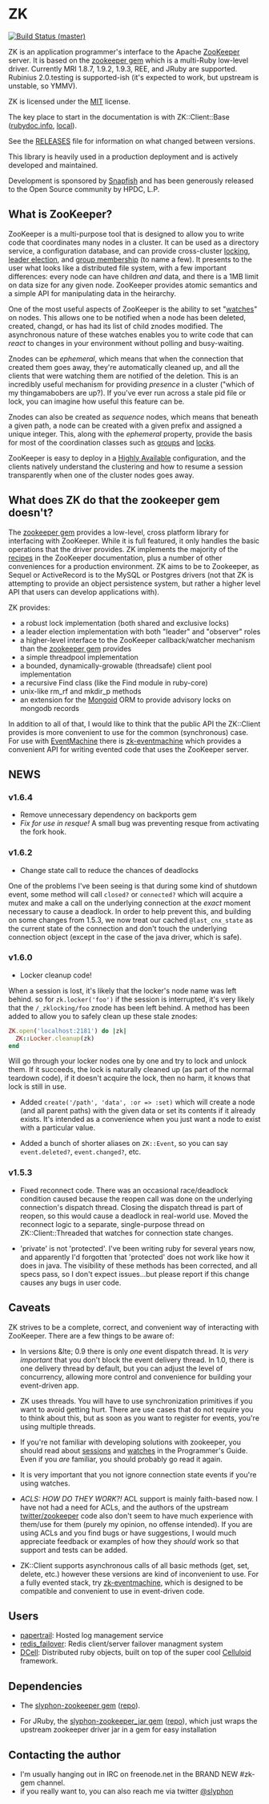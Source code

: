 # ZK #

[![Build Status (master)](https://secure.travis-ci.org/slyphon/zk.png?branch=master)](http://travis-ci.org/slyphon/zk)

ZK is an application programmer's interface to the Apache [ZooKeeper][] server. It is based on the [zookeeper gem][] which is a multi-Ruby low-level driver. Currently MRI 1.8.7, 1.9.2, 1.9.3, REE, and JRuby are supported. Rubinius 2.0.testing is supported-ish (it's expected to work, but upstream is unstable, so YMMV). 

ZK is licensed under the [MIT][] license. 

The key place to start in the documentation is with ZK::Client::Base ([rubydoc.info][ZK::Client::Base], [local](/docs/ZK/Client/Base)).

See the [RELEASES][] file for information on what changed between versions.

This library is heavily used in a production deployment and is actively developed and maintained.

Development is sponsored by [Snapfish][] and has been generously released to the Open Source community by HPDC, L.P.

[ZK::Client::Base]: http://rubydoc.info/gems/zk/ZK/Client/Base
[ZooKeeper]: http://zookeeper.apache.org/ "Apache ZooKeeper"
[zookeeper gem]: https://github.com/slyphon/zookeeper "slyphon-zookeeper gem"
[MIT]: http://www.gnu.org/licenses/license-list.html#Expat "MIT (Expat) License"
[Snapfish]: http://www.snapfish.com/ "Snapfish"
[RELEASES]: https://github.com/slyphon/zk/blob/master/RELEASES.markdown

## What is ZooKeeper? ##

ZooKeeper is a multi-purpose tool that is designed to allow you to write code that coordinates many nodes in a cluster. It can be used as a directory service, a configuration database, and can provide cross-cluster [locking][], [leader election][], and [group membership][] (to name a few). It presents to the user what looks like a distributed file system, with a few important differences: every node can have children _and_ data, and there is a 1MB limit on data size for any given node. ZooKeeper provides atomic semantics and a simple API for manipulating data in the heirarchy.

One of the most useful aspects of ZooKeeper is the ability to set "[watches][]" on nodes. This allows one to be notified when a node has been deleted, created, changd, or has had its list of child znodes modified. The asynchronous nature of these watches enables you to write code that can _react_ to changes in your environment without polling and busy-waiting.

Znodes can be _ephemeral_, which means that when the connection that created them goes away, they're automatically cleaned up, and all the clients that were watching them are notified of the deletion. This is an incredibly useful mechanism for providing _presence_ in a cluster ("which of my thingamabobers are up?). If you've ever run across a stale pid file or lock, you can imagine how useful this feature can be. 

Znodes can also be created as _sequence_ nodes, which means that beneath a given path, a node can be created with a given prefix and assigned a unique integer. This, along with the _ephemeral_ property, provide the basis for most of the coordination classes such as [groups][] and [locks][].

ZooKeeper is easy to deploy in a [Highly Available][ha-config] configuration, and the clients natively understand the clustering and how to resume a session transparently when one of the cluster nodes goes away. 

[watches]: http://zookeeper.apache.org/doc/current/zookeeperProgrammers.html#ch_zkWatches
[locking]: http://zookeeper.apache.org/doc/current/recipes.html#sc_recipes_Locks
[leader election]: http://zookeeper.apache.org/doc/current/recipes.html#sc_leaderElection
[group membership]: http://zookeeper.apache.org/doc/current/recipes.html#sc_outOfTheBox
[ha-config]: http://zookeeper.apache.org/doc/current/zookeeperAdmin.html#sc_CrossMachineRequirements "HA config"
[groups]: https://github.com/slyphon/zk-group
[locks]: http://rubydoc.info/gems/zk/ZK/Locker


## What does ZK do that the zookeeper gem doesn't?

The [zookeeper gem][] provides a low-level, cross platform library for interfacing with ZooKeeper. While it is full featured, it only handles the basic operations that the driver provides. ZK implements the majority of the [recipes][] in the ZooKeeper documentation, plus a number of other conveniences for a production environment. ZK aims to be to Zookeeper, as Sequel or ActiveRecord is to the MySQL or Postgres drivers (not that ZK is attempting to provide an object persistence system, but rather a higher level API that users can develop applications with).

ZK provides:

* 	a robust lock implementation (both shared and exclusive locks)
* 	a leader election implementation with both "leader" and "observer" roles
* 	a higher-level interface to the ZooKeeper callback/watcher mechanism than the [zookeeper gem][] provides
* 	a simple threadpool implementation
* 	a bounded, dynamically-growable (threadsafe) client pool implementation
* 	a recursive Find class (like the Find module in ruby-core)
* 	unix-like rm\_rf and mkdir\_p methods
* 	an extension for the [Mongoid][] ORM to provide advisory locks on mongodb records

In addition to all of that, I would like to think that the public API the ZK::Client provides is more convenient to use for the common (synchronous) case. For use with [EventMachine][] there is [zk-eventmachine][] which provides a convenient API for writing evented code that uses the ZooKeeper server.

[recipes]: http://zookeeper.apache.org/doc/current/recipes.html
[Mongoid]: http://mongoid.org/
[EventMachine]: https://github.com/eventmachine/eventmachine
[zk-eventmachine]: https://github.com/slyphon/zk-eventmachine

## NEWS ##
### v1.6.4 ###

* Remove unnecessary dependency on backports gem
* *Fix for use in resque!* A small bug was preventing resque from activating the fork hook.

### v1.6.2 ###

* Change state call to reduce the chances of deadlocks

One of the problems I've been seeing is that during some kind of shutdown event, some method will call `closed?` or `connected?` which will acquire a mutex and make a call on the underlying connection at the *exact* moment necessary to cause a deadlock. In order to help prevent this, and building on some changes from 1.5.3, we now treat our cached `@last_cnx_state` as the current state of the connection and don't touch the underlying connection object (except in the case of the java driver, which is safe).

### v1.6.0 ###

* Locker cleanup code!

When a session is lost, it's likely that the locker's node name was left behind. so for `zk.locker('foo')` if the session is interrupted, it's very likely that the `/_zklocking/foo` znode has been left behind. A method has been added to allow you to safely clean up these stale znodes:

```ruby
ZK.open('localhost:2181') do |zk|
  ZK::Locker.cleanup(zk)
end
```

Will go through your locker nodes one by one and try to lock and unlock them. If it succeeds, the lock is naturally cleaned up (as part of the normal teardown code), if it doesn't acquire the lock, then no harm, it knows that lock is still in use.

* Added `create('/path', 'data', :or => :set)` which will create a node (and all parent paths) with the given data or set its contents if it already exists. It's intended as a convenience when you just want a node to exist with a particular value.

* Added a bunch of shorter aliases on `ZK::Event`, so you can say `event.deleted?`, `event.changed?`, etc.

### v1.5.3 ###

* Fixed reconnect code. There was an occasional race/deadlock condition caused because the reopen call was done on the underlying connection's dispatch thread. Closing the dispatch thread is part of reopen, so this would cause a deadlock in real-world use. Moved the reconnect logic to a separate, single-purpose thread on ZK::Client::Threaded that watches for connection state changes. 

* 'private' is not 'protected'. I've been writing ruby for several years now, and apparently I'd forgotten that 'protected' does not work like how it does in java. The visibility of these methods has been corrected, and all specs pass, so I don't expect issues...but please report if this change causes any bugs in user code.


## Caveats

ZK strives to be a complete, correct, and convenient way of interacting with ZooKeeper. There are a few things to be aware of:

* In versions &lte; 0.9 there is only *one* event dispatch thread. It is *very important* that you don't block the event delivery thread. In 1.0, there is one delivery thread by default, but you can adjust the level of concurrency, allowing more control and convenience for building your event-driven app.

* ZK uses threads. You will have to use synchronization primitives if you want to avoid getting hurt. There are use cases that do not require you to think about this, but as soon as you want to register for events, you're using multiple threads. 

* If you're not familiar with developing solutions with zookeeper, you should read about [sessions][] and [watches][] in the Programmer's Guide. Even if you *are* familiar, you should probably go read it again. 

* It is very important that you not ignore connection state events if you're using watches.

* _ACLS: HOW DO THEY WORK?!_  ACL support is mainly faith-based now. I have not had a need for ACLs, and the authors of the upstream [twitter/zookeeper][] code also don't seem to have much experience with them/use for them (purely my opinion, no offense intended). If you are using ACLs and you find bugs or have suggestions, I would much appreciate feedback or examples of how they *should* work so that support and tests can be added.

* ZK::Client supports asynchronous calls of all basic methods (get, set, delete, etc.) however these versions are kind of inconvenient to use. For a fully evented stack, try [zk-eventmachine][], which is designed to be compatible and convenient to use in event-driven code.

[twitter/zookeeper]: https://github.com/twitter/zookeeper
[async-branch]: https://github.com/slyphon/zk/tree/dev%2Fasync-conveniences
[chroot]: http://zookeeper.apache.org/doc/current/zookeeperProgrammers.html#ch_zkSessions
[YARD]: http://yardoc.org/
[sessions]: http://zookeeper.apache.org/doc/current/zookeeperProgrammers.html#ch_zkSessions 
[watches]: http://zookeeper.apache.org/doc/r3.3.5/zookeeperProgrammers.html#ch_zkWatches

## Users

* [papertrail](http://papertrailapp.com/): Hosted log management service
* [redis\_failover](https://github.com/ryanlecompte/redis_failover): Redis client/server failover managment system
* [DCell](https://github.com/celluloid/dcell): Distributed ruby objects, built on top of the super cool [Celluloid](https://github.com/celluloid/celluloid) framework.


## Dependencies

* The [slyphon-zookeeper gem][szk-gem] ([repo][szk-repo]).

* For JRuby, the [slyphon-zookeeper\_jar gem][szk-jar-gem] ([repo][szk-jar-repo]), which just wraps the upstream zookeeper driver jar in a gem for easy installation

[szk-gem]: https://rubygems.org/gems/slyphon-zookeeper
[szk-repo]: https://github.com/slyphon/zookeeper
[szk-repo-bundler]: https://github.com/slyphon/zookeeper/tree/dev/gemfile/
[szk-jar-gem]: https://rubygems.org/gems/slyphon-zookeeper_jar
[szk-jar-repo]: https://github.com/slyphon/zookeeper_jar

## Contacting the author

* I'm usually hanging out in IRC on freenode.net in the BRAND NEW #zk-gem channel.
* if you really want to, you can also reach me via twitter [@slyphon][]

[@slyphon]: https://twitter.com/#!/slyphon


